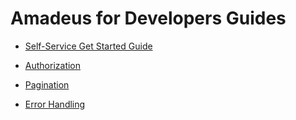 
# Amadeus for Developers Guides

- [Self-Service Get Started Guide](guides/getstarted.md)

- [Authorization](guides/authorization.md)
- [Pagination](guides/pagination.md)
- [Error Handling](guides/errors.md)
